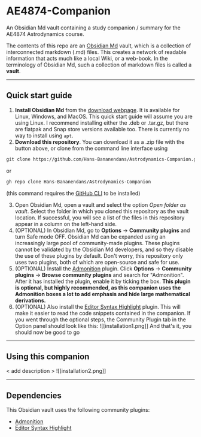# AE4874-Companion
An Obsidian Md vault containing a study companion / summary for the AE4874 Astrodynamics course.

The contents of this repo are an [Obsidian Md](https://obsidian.md/) vault, which is a collection of interconnected markdown (.md) files. This creates a network of readable information that acts much like a local Wiki, or a web-book. In the terminology of Obsidian Md, such a collection of markdown files is called a **vault**.

___
## Quick start guide
1. **Install Obsidian Md** from the [download webpage](https://obsidian.md/download). It is available for Linux, Windows, and MacOS. This quick start guide will assume you are using Linux. 
   I recommend installing either the .deb or .tar.gz, but there are flatpak and Snap store versions available too. There is currently no way to install using `apt`.
2. **Download this repository**. You can download it as a .zip file with the button above, or clone from the command line interface using
```md
git clone https://github.com/Hans-Bananendans/Astrodynamics-Companion.git
```
or
```md
gh repo clone Hans-Bananendans/Astrodynamics-Companion
```
(this command requires the [GitHub CLI](https://cli.github.com/) to be installed)

3. Open Obsidian Md, open a vault and select the option *Open folder as vault*. Select the folder in which you cloned this repository as the vault location. If successful, you will see a list of the files in this repository appear in a column on the left-hand side.
4. (OPTIONAL) In Obsidian Md, go to **Options** -> **Community plugins** and turn Safe mode OFF. Obsidian Md can be expanded using an increasingly large pool of community-made plugins. These plugins cannot be validated by the Obsidian Md developers, and so they disable the use of these plugins by default. Don't worry, this repository only uses two plugins, both of which are open-source and safe for use.
5. (OPTIONAL) Install the [Admonition](https://github.com/valentine195/obsidian-admonition) plugin. Click **Options** -> **Community plugins** -> **Browse community plugins** and search for "Admonition". After it has installed the plugin, enable it by ticking the box.
    **This plugin is optional, but highly recommended, as this companion uses the Admonition boxes a lot to add emphasis and hide large mathematical derivations.**
7. (OPTIONAL) Also install the [Editor Syntax Highlight](https://github.com/deathau/cm-editor-syntax-highlight-obsidian) plugin. This will make it easier to read the code snippets contained in the companion.
If you went through the optional steps, the Community Plugin tab in the Option panel should look like this:
![[installation1.png]]
And that's it, you should now be good to go

___
## Using this companion
\< add description \>
![[installation2.png]]

___
## Dependencies
This Obsidian vault uses the following community plugins:
 - [Admonition](https://github.com/valentine195/obsidian-admonition)
 - [Editor Syntax Highlight](https://github.com/deathau/cm-editor-syntax-highlight-obsidian)